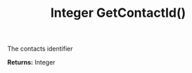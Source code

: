 ﻿---
uid: crmscript_ref_NSAppointmentSyncData_GetContactId
title: Integer GetContactId()
intellisense: NSAppointmentSyncData.GetContactId
keywords: NSAppointmentSyncData, GetContactId
so.topic: reference
---

The contacts identifier

**Returns:** Integer


